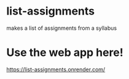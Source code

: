# list-assignments
makes a list of assignments from a syllabus

# Use the web app here!
https://list-assignments.onrender.com/
